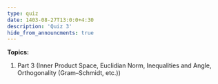 ```yaml
---
type: quiz
date: 1403-08-27T13:0:0+4:30
description: 'Quiz 3'
hide_from_announcments: true
---
```

**Topics:**
1. Part 3 (Inner Product Space, Euclidian Norm, Inequalities and Angle, Orthogonality (Gram–Schmidt, etc.))
